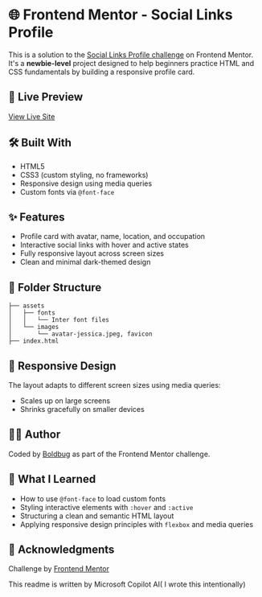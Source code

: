 # 🌐 Frontend Mentor - Social Links Profile

This is a solution to the [Social Links Profile challenge](https://www.frontendmentor.io/challenges/social-links-profile-UG32l9m6dQ) on Frontend Mentor. It's a **newbie-level** project designed to help beginners practice HTML and CSS fundamentals by building a responsive profile card.

## 📸 Live Preview

[View Live Site](https://boldbug1.github.io/Socials-link-card/) 

## 🛠️ Built With

- HTML5
- CSS3 (custom styling, no frameworks)
- Responsive design using media queries
- Custom fonts via `@font-face`

## ✨ Features

- Profile card with avatar, name, location, and occupation
- Interactive social links with hover and active states
- Fully responsive layout across screen sizes
- Clean and minimal dark-themed design

## 📁 Folder Structure

```
├── assets
│   ├── fonts
│   │   └── Inter font files
│   └── images
│       └── avatar-jessica.jpeg, favicon
├── index.html
```

## 📱 Responsive Design

The layout adapts to different screen sizes using media queries:
- Scales up on large screens
- Shrinks gracefully on smaller devices

## 👨‍💻 Author

Coded by [Boldbug](https://boldbug1.github.io) as part of the Frontend Mentor challenge.

## 🧠 What I Learned

- How to use `@font-face` to load custom fonts
- Styling interactive elements with `:hover` and `:active`
- Structuring a clean and semantic HTML layout
- Applying responsive design principles with `flexbox` and media queries

## 📌 Acknowledgments

Challenge by [Frontend Mentor](https://www.frontendmentor.io?ref=challenge)

This readme is written by Microsoft Copilot AI( I wrote this  intentionally)
